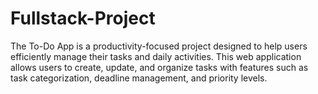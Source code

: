# Fullstack-Project
The To-Do App is a productivity-focused project designed to help users efficiently manage their tasks and daily activities. This web application allows users to create, update, and organize tasks with features such as task categorization, deadline management, and priority levels.
